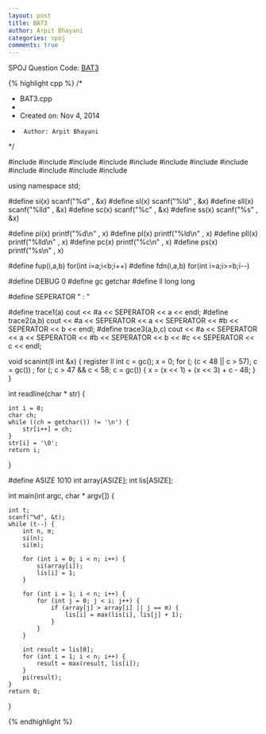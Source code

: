 ```yaml
---
layout: post
title: BAT3
author: Arpit Bhayani
categories: spoj
comments: true
---
```


SPOJ Question Code: [BAT3](http://www.spoj.com/problems/BAT3/)

{% highlight cpp %}
/*
 * BAT3.cpp
 *
 *  Created on: Nov 4, 2014
 *      Author: Arpit Bhayani
 */

#include <map>
#include <cmath>
#include <set>
#include <cstring>
#include <stack>
#include <vector>
#include <queue>
#include <list>
#include <cstdio>
#include <cstdlib>
#include <iostream>
#include <climits>

using namespace std;

#define si(x) scanf("%d" , &x)
#define sl(x) scanf("%ld" , &x)
#define sll(x) scanf("%lld" , &x)
#define sc(x) scanf("%c" , &x)
#define ss(x) scanf("%s" , &x)

#define pi(x) printf("%d\n" , x)
#define pl(x) printf("%ld\n" , x)
#define pll(x) printf("%lld\n" , x)
#define pc(x) printf("%c\n" , x)
#define ps(x) printf("%s\n" , x)

#define fup(i,a,b) for(int i=a;i<b;i++)
#define fdn(i,a,b) for(int i=a;i>=b;i--)

#define DEBUG 0
#define gc getchar
#define ll long long

#define SEPERATOR " : "

#define trace1(a) cout << #a << SEPERATOR << a << endl;
#define trace2(a,b) cout << #a << SEPERATOR << a << SEPERATOR << #b << SEPERATOR << b << endl;
#define trace3(a,b,c) cout << #a << SEPERATOR << a << SEPERATOR << #b << SEPERATOR << b << #c << SEPERATOR << c << endl;

void scanint(ll int &x) {
	register ll int c = gc();
	x = 0;
	for (; (c < 48 || c > 57); c = gc())
		;
	for (; c > 47 && c < 58; c = gc()) {
		x = (x << 1) + (x << 3) + c - 48;
	}
}

int readline(char * str) {

	int i = 0;
	char ch;
	while ((ch = getchar()) != '\n') {
		str[i++] = ch;
	}
	str[i] = '\0';
	return i;
}

#define ASIZE 1010
int array[ASIZE];
int lis[ASIZE];

int main(int argc, char * argv[]) {

	int t;
	scanf("%d", &t);
	while (t--) {
		int n, m;
		si(n);
		si(m);

		for (int i = 0; i < n; i++) {
			si(array[i]);
			lis[i] = 1;
		}

		for (int i = 1; i < n; i++) {
			for (int j = 0; j < i; j++) {
				if (array[j] > array[i] || j == m) {
					lis[i] = max(lis[i], lis[j] + 1);
				}
			}
		}

		int result = lis[0];
		for (int i = 1; i < n; i++) {
			result = max(result, lis[i]);
		}
		pi(result);
	}
	return 0;
}

{% endhighlight %}